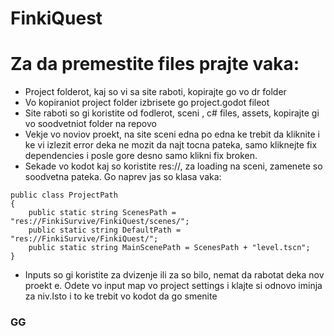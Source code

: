 # FinkiQuest

# Za da premestite files prajte vaka:
- Project folderot, kaj so vi sa site raboti, kopirajte go vo dr folder
- Vo kopiraniot project folder izbrisete go project.godot fileot
- Site raboti so gi koristite od fodlerot, sceni , c# files, assets, kopirajte gi vo soodvetniot folder na repovo
- Vekje vo noviov proekt, na site sceni edna po edna ke trebit da kliknite i ke vi izlezit error deka ne mozit da najt tocna pateka, samo kliknejte fix dependencies i posle gore desno samo klikni fix broken.
- Sekade vo kodot kaj so koristite res://, za loading na sceni, zamenete so soodvetna pateka. Go naprev jas so klasa vaka:

```
public class ProjectPath
{
    public static string ScenesPath = "res://FinkiSurvive/FinkiQuest/scenes/";
    public static string DefaultPath = "res://FinkiSurvive/FinkiQuest/";
    public static string MainScenePath = ScenesPath + "level.tscn";
}

```

- Inputs so gi koristite za dvizenje ili za so bilo, nemat da rabotat deka nov proekt e. Odete vo input map vo project settings i klajte si odnovo iminja za niv.Isto i to ke trebit vo kodot da go smenite

### GG
